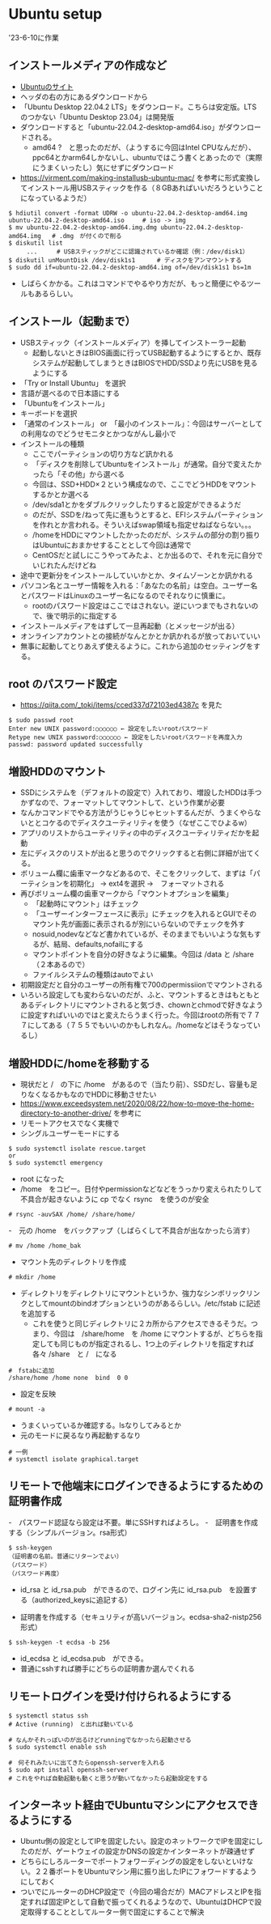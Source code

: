 # Ubuntu setup
'23-6-10に作業

## インストールメディアの作成など
- [Ubuntuのサイト](https://jp.ubuntu.com/)
- ヘッダの右の方にあるダウンロードから
- 「Ubuntu Desktop 22.04.2 LTS」をダウンロード。こちらは安定版。LTSのつかない「Ubuntu Desktop 23.04」は開発版
- ダウンロードすると「ubuntu-22.04.2-desktop-amd64.iso」がダウンロードされる。
  - amd64 ?　と思ったのだが、（ようするに今回はIntel CPUなんだが）、ppc64とかarm64しかないし、ubuntuではこう書くとあったので（実際にうまくいったし）気にせずにダウンロード
- https://virment.com/making-installusb-ubuntu-mac/ を参考に形式変換してインストール用USBスティックを作る（８GBあればいいだろうということになっているようだ）

```
$ hdiutil convert -format UDRW -o ubuntu-22.04.2-desktop-amd64.img ubuntu-22.04.2-desktop-amd64.iso     # iso -> img
$ mv ubuntu-22.04.2-desktop-amd64.img.dmg ubuntu-22.04.2-desktop-amd64.img   # .dmg　が付くので削る
$ diskutil list
　　　...　 　 # USBスティックがどこに認識されているか確認（例：/dev/disk1）
$ diskutil unMountDisk /dev/disk1s1      # ディスクをアンマウントする
$ sudo dd if=ubuntu-22.04.2-desktop-amd64.img of=/dev/disk1s1 bs=1m
```

- しばらくかかる。これはコマンドでやるやり方だが、もっと簡便にやるツールもあるらしい。

## インストール（起動まで）
- USBスティック（インストールメディア）を挿してインストーラー起動
  - 起動しないときはBIOS画面に行ってUSB起動するようにするとか、既存システムが起動してしまうときはBIOSでHDD/SSDより先にUSBを見るようにする
- 「Try or Install Ubuntu」 を選択
- 言語が選べるので日本語にする
- 「Ubuntuをインストール」
- キーボードを選択
- 「通常のインストール」 or　「最小のインストール」：今回はサーバーとしての利用なのでどうせモニタとかつながんし最小で
- インストールの種類
  - ここでパーティションの切り方など訊かれる
  - 「ディスクを削除してUbuntuをインストール」が通常。自分で変えたかったら「その他」から選べる
  - 今回は、SSD+HDD×２という構成なので、ここでどうHDDをマウントするかとか選べる
  - /dev/sda1とかをダブルクリックしたりすると設定ができるようだ
  - のだが、SSDを/ねって先に進もうとすると、EFIシステムパーティションを作れとか言われる。そういえばswap領域も指定せねばならない。。。
  - /homeをHDDにマウントしたかったのだが、システムの部分の割り振りはUbuntuにおまかせすることとして今回は通常で
  - CentOSだと試しにこうやってみたよ、とか出るので、それを元に自分でいじれたんだけどね
- 途中で更新分をインストールしていいかとか、タイムゾーンとか訊かれる
- パソコン名とユーザー情報を入れる：「あなたの名前」は空白。ユーザー名とパスワードはLinuxのユーザー名になるのでそれなりに慎重に。
  - rootのパスワード設定はここではされない。逆にいつまでもされないので、後で明示的に指定する
- インストールメディアをはずして一旦再起動（とメッセージが出る）
- オンラインアカウントとの接続がなんとかとか訊かれるが放っておいていい
- 無事に起動してとりあえず使えるように。これから追加のセッティングをする。

## root のパスワード設定
- https://qiita.com/_toki/items/cced337d72103ed4387c を見た

```
$ sudo passwd root
Enter new UNIX password:○○○○○○ ← 設定をしたいrootパスワード
Retype new UNIX password:○○○○○○ ← 設定をしたいrootパスワードを再度入力
passwd: password updated successfully
```

## 増設HDDのマウント
- SSDにシステムを（デフォルトの設定で）入れており、増設したHDDは手つかずなので、フォーマットしてマウントして、という作業が必要
- なんかコマンドでやる方法がうじゃうじゃヒットするんだが、うまくやらないととコケるのでディスクユーティリティを使う（なぜここでひよるw）
- アプリのリストからユーティリティの中のディスクユーティリティだかを起動
- 左にディスクのリストが出ると思うのでクリックすると右側に詳細が出てくる。
- ボリューム欄に歯車マークなどあるので、そこをクリックして、まずは「パーティションを初期化」 → ext4を選択 →　フォーマットされる
- 再びボリューム欄の歯車マークから「マウントオプションを編集」
  - 「起動時にマウント」はチェック
  - 「ユーザーインターフェースに表示」にチェックを入れるとGUIでそのマウント先が画面に表示されるが別にいらないのでチェックを外す
  - nosuid,nodevなどなど書かれているが、そのままでもいいような気もするが、結局、defaults,nofailにする
  - マウントポイントを自分の好きなように編集。今回は /data と /share　（２本あるので）
  - ファイルシステムの種類はautoでよい
- 初期設定だと自分のユーザーの所有権で700のpermissiionでマウントされる
- いろいろ設定しても変わらないのだが、ふと、マウントするときはもともとあるディレクトリにマウントされると気づき、chownとchmodで好きなように設定すればいいのではと変えたらうまく行った。今回はrootの所有で７７７にしてある（７５５でもいいのかもしれなん。/homeなどはそうなっているし）

## 増設HDDに/homeを移動する
- 現状だと /　の下に /home　があるので（当たり前）、SSDだし、容量も足りなくなるかもなのでHDDに移動させたい
- https://www.exceedsystem.net/2020/08/22/how-to-move-the-home-directory-to-another-drive/ を参考に
- リモートアクセスでなく実機で
- シングルユーザーモードにする

```
$ sudo systemctl isolate rescue.target
or
$ sudo systemctl emergency
```

- root になった
- /home　をコピー。日付やpermissionなどなどをうっかり変えられたりして不具合が起きないように cp でなく rsync　を使うのが安全

```
# rsync -auvSAX /home/ /share/home/
```

-　元の /home　をバックアップ（しばらくして不具合が出なかったら消す）

```
# mv /home /home_bak
```

- マウント先のディレクトリを作成

```
# mkdir /home
```

- ディレクトリをディレクトリにマウントというか、強力なシンボリックリンクとしてmountのbindオプションというのがあるらしい。/etc/fstab に記述を追加する
  - これを使うと同じディレクトリに２カ所からアクセスできるそうだ。つまり、今回は　/share/home　を /home にマウントするが、どちらを指定しても同じものが指定されるし、1つ上のディレクトリを指定すれば各々 /share　と /　になる

```
#　fstabに追加
/share/home /home none  bind  0 0
```

- 設定を反映

```
# mount -a
```

- うまくいっているか確認する。lsなりしてみるとか
- 元のモードに戻るなり再起動するなり

```
# 一例
# systemctl isolate graphical.target
```

## リモートで他端末にログインできるようにするための証明書作成
-　パスワード認証なら設定は不要。単にSSHすればよろし。
-　証明書を作成する（シンプルバージョン。rsa形式）

```
$ ssh-keygen
（証明書の名前。普通にリターンでよい）
（パスワード）
（パスワード再度）
```

- id_rsa と id_rsa.pub　ができるので、ログイン先に id_rsa.pub　を設置する（authorized_keysに追記する）

- 証明書を作成する（セキュリティが高いバージョン。ecdsa-sha2-nistp256形式）

```
$ ssh-keygen -t ecdsa -b 256
```

- id_ecdsa と id_ecdsa.pub　ができる。
- 普通にsshすれば勝手にどちらの証明書か選んでくれる



## リモートログインを受け付けられるようにする

```
$ systemctl status ssh
# Active (running)　と出れば動いている

# なんかそれっぽいのが出るけどrunningでなかったら起動させる
$ sudo systemctl enable ssh

#　何それみたいに出てきたらopenssh-serverを入れる
$ sudo apt install openssh-server
# これをやれば自動起動も動くと思うが動いてなかったら起動設定をする
```

## インターネット経由でUbuntuマシンにアクセスできるようにする
- Ubuntu側の設定としてIPを固定したい。設定のネットワークでIPを固定にしたのだが、ゲートウェイの設定かDNSの設定かインターネットが疎通せず
- どちらにしろルーターでポートフォワーディングの設定をしないといけない。２２番ポートをUbuntuマシン用に振り出したIPにフォワードするようにしておく
- ついでにルーターのDHCP設定で（今回の場合だが）MACアドレスとIPを指定すれば固定IPとして自動で振ってくれるようなので、UbuntuはDHCPで設定取得することとしてルーター側で固定にすることで解決
